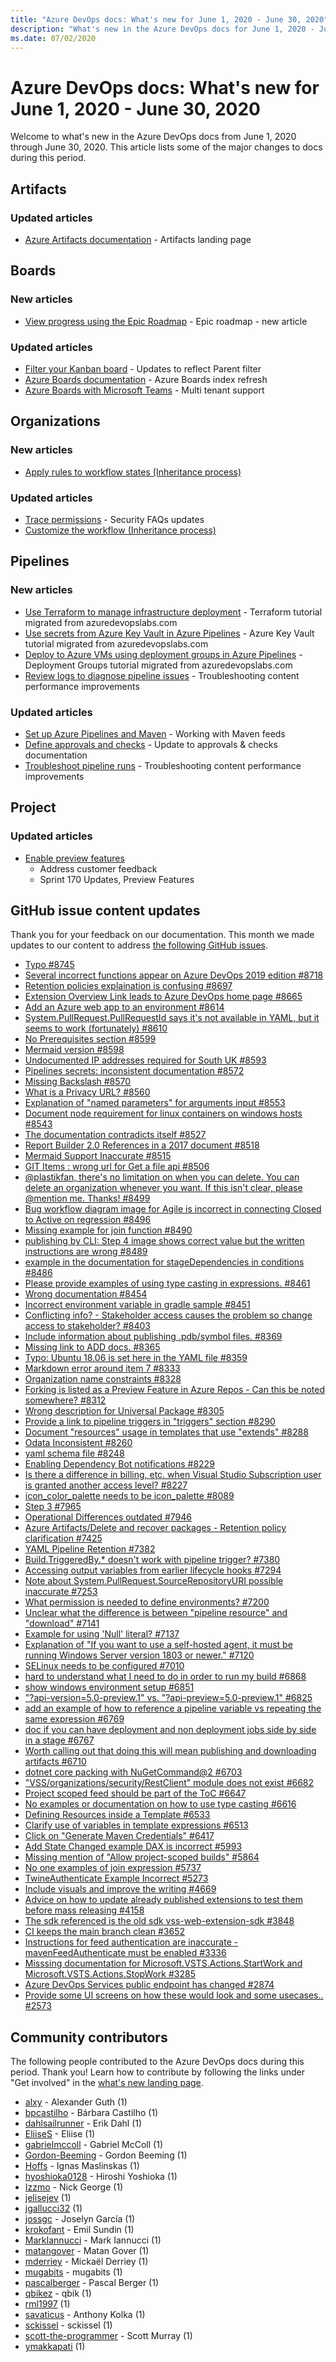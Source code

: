 ```yaml
---
title: "Azure DevOps docs: What's new for June 1, 2020 - June 30, 2020"
description: "What's new in the Azure DevOps docs for June 1, 2020 - June 30, 2020."
ms.date: 07/02/2020
---
```


# Azure DevOps docs: What's new for June 1, 2020 - June 30, 2020

Welcome to what's new in the Azure DevOps docs from June 1, 2020 through June 30, 2020. This article lists some of the major changes to docs during this period.

## Artifacts

### Updated articles

- [Azure Artifacts documentation](/azure/devops/artifacts/index) - Artifacts landing page

## Boards

### New articles

- [View progress using the Epic Roadmap](/azure/devops/boards/extensions/epic-roadmap) - Epic roadmap - new article

### Updated articles

- [Filter your Kanban board](/azure/devops/boards/boards/filter-kanban-board) - Updates to reflect Parent filter
- [Azure Boards documentation](/azure/devops/boards/index) - Azure Boards index refresh
- [Azure Boards with Microsoft Teams](/azure/devops/boards/integrations/boards-teams) - Multi tenant support

## Organizations

### New articles

- [Apply rules to workflow states (Inheritance process)](/azure/devops/organizations/settings/work/apply-rules-to-workflow-states)

### Updated articles

- [Trace permissions](/azure/devops/organizations/security/faq-trace-permissions) - Security FAQs updates
- [Customize the workflow (Inheritance process)](/azure/devops/organizations/settings/work/customize-process-workflow)

## Pipelines

### New articles

- [Use Terraform to manage infrastructure deployment](/azure/devops/pipelines/release/automate-terraform) - Terraform tutorial migrated from azuredevopslabs.com
- [Use secrets from Azure Key Vault in Azure Pipelines](/azure/devops/pipelines/release/azure-key-vault) - Azure Key Vault tutorial migrated from azuredevopslabs.com
- [Deploy to Azure VMs using deployment groups in Azure Pipelines](/azure/devops/pipelines/release/deployment-groups/deploying-azure-vms-deployment-groups) - Deployment Groups tutorial migrated from azuredevopslabs.com
- [Review logs to diagnose pipeline issues](/azure/devops/pipelines/troubleshooting/review-logs) - Troubleshooting content performance improvements

### Updated articles

- [Set up Azure Pipelines and Maven](/azure/devops/pipelines/artifacts/maven) - Working with Maven feeds
- [Define approvals and checks](/azure/devops/pipelines/process/approvals) - Update to approvals & checks documentation
- [Troubleshoot pipeline runs](/azure/devops/pipelines/troubleshooting/troubleshooting) - Troubleshooting content performance improvements

## Project

### Updated articles

- [Enable preview features](/azure/devops/project/navigation/preview-features)
  - Address customer feedback
  - Sprint 170 Updates, Preview Features

## GitHub issue content updates

Thank you for your feedback on our documentation. This month we made updates to our content to address [the following GitHub issues](https://github.com/MicrosoftDocs/azure-devops-docs/issues?q=linked%3Apr+type%3Aissue+state%3Aclosed+closed%3A2020-06-01..2020-06-30+repo%3AMicrosoftDocs%2Fazure-devops-docs).

- [Typo #8745](https://github.com/MicrosoftDocs/azure-devops-docs/issues/8745)
- [Several incorrect functions appear on Azure DevOps 2019 edition #8718](https://github.com/MicrosoftDocs/azure-devops-docs/issues/8718)
- [Retention policies explaination is confusing  #8697](https://github.com/MicrosoftDocs/azure-devops-docs/issues/8697)
- [Extension Overview Link leads to Azure DevOps home page #8665](https://github.com/MicrosoftDocs/azure-devops-docs/issues/8665)
- [Add an Azure web app to an environment #8614](https://github.com/MicrosoftDocs/azure-devops-docs/issues/8614)
- [System.PullRequest.PullRequestId says it's not available in YAML, but it seems to work (fortunately) #8610](https://github.com/MicrosoftDocs/azure-devops-docs/issues/8610)
- [No Prerequisites section #8599](https://github.com/MicrosoftDocs/azure-devops-docs/issues/8599)
- [Mermaid version #8598](https://github.com/MicrosoftDocs/azure-devops-docs/issues/8598)
- [Undocumented IP addresses required for South UK #8593](https://github.com/MicrosoftDocs/azure-devops-docs/issues/8593)
- [Pipelines secrets: inconsistent documentation #8572](https://github.com/MicrosoftDocs/azure-devops-docs/issues/8572)
- [Missing Backslash #8570](https://github.com/MicrosoftDocs/azure-devops-docs/issues/8570)
- [What is a Privacy URL? #8560](https://github.com/MicrosoftDocs/azure-devops-docs/issues/8560)
- [Explanation of "named parameters" for arguments input #8553](https://github.com/MicrosoftDocs/azure-devops-docs/issues/8553)
- [Document node requirement for linux containers on windows hosts #8543](https://github.com/MicrosoftDocs/azure-devops-docs/issues/8543)
- [The documentation contradicts itself #8527](https://github.com/MicrosoftDocs/azure-devops-docs/issues/8527)
- [Report Builder 2.0 References in a 2017 document #8518](https://github.com/MicrosoftDocs/azure-devops-docs/issues/8518)
- [Mermaid Support Inaccurate #8515](https://github.com/MicrosoftDocs/azure-devops-docs/issues/8515)
- [GIT Items : wrong url for Get a file api #8506](https://github.com/MicrosoftDocs/azure-devops-docs/issues/8506)
- [@plastikfan, there's no limitation on when you can delete. You can delete an organization whenever you want. If this isn't clear, please @mention me. Thanks! #8499](https://github.com/MicrosoftDocs/azure-devops-docs/issues/8499)
- [Bug workflow diagram image for Agile is incorrect in connecting Closed to Active on regression #8496](https://github.com/MicrosoftDocs/azure-devops-docs/issues/8496)
- [Missing example for join function #8490](https://github.com/MicrosoftDocs/azure-devops-docs/issues/8490)
- [publishing by CLI: Step 4 image shows correct value but the written instructions are wrong #8489](https://github.com/MicrosoftDocs/azure-devops-docs/issues/8489)
- [example in the documentation for stageDependencies in conditions #8486](https://github.com/MicrosoftDocs/azure-devops-docs/issues/8486)
- [Please provide examples of using type casting in expressions. #8461](https://github.com/MicrosoftDocs/azure-devops-docs/issues/8461)
- [Wrong documentation #8454](https://github.com/MicrosoftDocs/azure-devops-docs/issues/8454)
- [Incorrect environment variable in gradle sample #8451](https://github.com/MicrosoftDocs/azure-devops-docs/issues/8451)
- [Conflicting info? - Stakeholder access causes the problem so change access to stakeholder? #8403](https://github.com/MicrosoftDocs/azure-devops-docs/issues/8403)
- [Include information about publishing .pdb/symbol files.  #8369](https://github.com/MicrosoftDocs/azure-devops-docs/issues/8369)
- [Missing link to ADD docs. #8365](https://github.com/MicrosoftDocs/azure-devops-docs/issues/8365)
- [Typo: Ubuntu 18.06 is set here in the YAML file #8359](https://github.com/MicrosoftDocs/azure-devops-docs/issues/8359)
- [Markdown error around item 7 #8333](https://github.com/MicrosoftDocs/azure-devops-docs/issues/8333)
- [Organization name constraints #8328](https://github.com/MicrosoftDocs/azure-devops-docs/issues/8328)
- [Forking is listed as a Preview Feature in Azure Repos - Can this be noted somewhere? #8312](https://github.com/MicrosoftDocs/azure-devops-docs/issues/8312)
- [Wrong description for Universal Package #8305](https://github.com/MicrosoftDocs/azure-devops-docs/issues/8305)
- [Provide a link to pipeline triggers in "triggers" section #8290](https://github.com/MicrosoftDocs/azure-devops-docs/issues/8290)
- [Document "resources" usage in templates that use "extends" #8288](https://github.com/MicrosoftDocs/azure-devops-docs/issues/8288)
- [Odata Inconsistent #8260](https://github.com/MicrosoftDocs/azure-devops-docs/issues/8260)
- [yaml schema file #8248](https://github.com/MicrosoftDocs/azure-devops-docs/issues/8248)
- [Enabling Dependency Bot notifications #8229](https://github.com/MicrosoftDocs/azure-devops-docs/issues/8229)
- [Is there a difference in billing, etc. when Visual Studio Subscription user is granted another access level? #8227](https://github.com/MicrosoftDocs/azure-devops-docs/issues/8227)
- [icon_color_palette needs to be icon_palette #8089](https://github.com/MicrosoftDocs/azure-devops-docs/issues/8089)
- [Step 3 #7965](https://github.com/MicrosoftDocs/azure-devops-docs/issues/7965)
- [Operational Differences outdated #7946](https://github.com/MicrosoftDocs/azure-devops-docs/issues/7946)
- [Azure Artifacts/Delete and recover packages - Retention policy clarification #7425](https://github.com/MicrosoftDocs/azure-devops-docs/issues/7425)
- [YAML Pipeline Retention #7382](https://github.com/MicrosoftDocs/azure-devops-docs/issues/7382)
- [Build.TriggeredBy.* doesn't work with pipeline trigger? #7380](https://github.com/MicrosoftDocs/azure-devops-docs/issues/7380)
- [Accessing output variables from earlier lifecycle hooks #7294](https://github.com/MicrosoftDocs/azure-devops-docs/issues/7294)
- [Note about System.PullRequest.SourceRepositoryURI possible inaccurate #7253](https://github.com/MicrosoftDocs/azure-devops-docs/issues/7253)
- [What permission is needed to define environments? #7200](https://github.com/MicrosoftDocs/azure-devops-docs/issues/7200)
- [Unclear what the difference is between "pipeline resource" and "download" #7141](https://github.com/MicrosoftDocs/azure-devops-docs/issues/7141)
- [Example for using 'Null' literal? #7137](https://github.com/MicrosoftDocs/azure-devops-docs/issues/7137)
- [Explanation of "If you want to use a self-hosted agent, it must be running Windows Server version 1803 or newer." #7120](https://github.com/MicrosoftDocs/azure-devops-docs/issues/7120)
- [SELinux needs to be configured #7010](https://github.com/MicrosoftDocs/azure-devops-docs/issues/7010)
- [hard to understand what I need to do in order to run my build #6868](https://github.com/MicrosoftDocs/azure-devops-docs/issues/6868)
- [show windows environment setup #6851](https://github.com/MicrosoftDocs/azure-devops-docs/issues/6851)
- ["?api-version=5.0-preview.1" vs. "?api-preview=5.0-preview.1" #6825](https://github.com/MicrosoftDocs/azure-devops-docs/issues/6825)
- [add an example of how to reference a pipeline variable vs repeating the same expression #6769](https://github.com/MicrosoftDocs/azure-devops-docs/issues/6769)
- [doc if you can have deployment and non deployment jobs side by side in a stage #6767](https://github.com/MicrosoftDocs/azure-devops-docs/issues/6767)
- [Worth calling out that doing this will mean publishing and downloading artifacts #6710](https://github.com/MicrosoftDocs/azure-devops-docs/issues/6710)
- [dotnet core packing with NuGetCommand@2 #6703](https://github.com/MicrosoftDocs/azure-devops-docs/issues/6703)
- ["VSS/organizations/security/RestClient" module does not exist #6682](https://github.com/MicrosoftDocs/azure-devops-docs/issues/6682)
- [Project scoped feed should be part of the ToC #6647](https://github.com/MicrosoftDocs/azure-devops-docs/issues/6647)
- [No examples or documentation on how to use type casting #6616](https://github.com/MicrosoftDocs/azure-devops-docs/issues/6616)
- [Defining Resources inside a Template  #6533](https://github.com/MicrosoftDocs/azure-devops-docs/issues/6533)
- [Clarify use of variables in template expressions #6513](https://github.com/MicrosoftDocs/azure-devops-docs/issues/6513)
- [Click on "Generate Maven Credentials" #6417](https://github.com/MicrosoftDocs/azure-devops-docs/issues/6417)
- [Add State Changed example DAX is incorrect #5993](https://github.com/MicrosoftDocs/azure-devops-docs/issues/5993)
- [Missing mention of "Allow project-scoped builds" #5864](https://github.com/MicrosoftDocs/azure-devops-docs/issues/5864)
- [No one examples of join expression #5737](https://github.com/MicrosoftDocs/azure-devops-docs/issues/5737)
- [TwineAuthenticate Example Incorrect #5273](https://github.com/MicrosoftDocs/azure-devops-docs/issues/5273)
- [Include visuals and improve the writing #4669](https://github.com/MicrosoftDocs/azure-devops-docs/issues/4669)
- [Advice on how to update already published extensions to test them before mass releasing #4158](https://github.com/MicrosoftDocs/azure-devops-docs/issues/4158)
- [The sdk referenced is the old sdk vss-web-extension-sdk #3848](https://github.com/MicrosoftDocs/azure-devops-docs/issues/3848)
- [CI keeps the main branch clean #3652](https://github.com/MicrosoftDocs/azure-devops-docs/issues/3652)
- [Instructions for feed authentication are inaccurate - mavenFeedAuthenticate must be enabled #3336](https://github.com/MicrosoftDocs/azure-devops-docs/issues/3336)
- [Misssing documentation for Microsoft.VSTS.Actions.StartWork and Microsoft.VSTS.Actions.StopWork #3285](https://github.com/MicrosoftDocs/azure-devops-docs/issues/3285)
- [Azure DevOps Services public endpoint has changed #2874](https://github.com/MicrosoftDocs/azure-devops-docs/issues/2874)
- [Provide some UI screens on how these would look and some usecases.. #2573](https://github.com/MicrosoftDocs/azure-devops-docs/issues/2573)

## Community contributors

The following people contributed to the Azure DevOps docs during this period. Thank you! Learn how to contribute by following the links under "Get involved" in the [what's new landing page](index.yml).

- [alxy](https://github.com/alxy) - Alexander Guth (1)
- [bpcastilho](https://github.com/bpcastilho) - Bárbara Castilho (1)
- [dahlsailrunner](https://github.com/dahlsailrunner) - Erik Dahl (1)
- [EliiseS](https://github.com/EliiseS) - Eliise (1)
- [gabrielmccoll](https://github.com/gabrielmccoll) - Gabriel McColl (1)
- [Gordon-Beeming](https://github.com/Gordon-Beeming) - Gordon Beeming (1)
- [Hoffs](https://github.com/Hoffs) - Ignas Maslinskas (1)
- [hyoshioka0128](https://github.com/hyoshioka0128) - Hiroshi Yoshioka (1)
- [Izzmo](https://github.com/Izzmo) - Nick George (1)
- [jelisejev](https://github.com/jelisejev) (1)
- [jgallucci32](https://github.com/jgallucci32) (1)
- [jossgc](https://github.com/jossgc) - Joselyn García (1)
- [krokofant](https://github.com/krokofant) - Emil Sundin (1)
- [MarkIannucci](https://github.com/MarkIannucci) - Mark Iannucci (1)
- [matangover](https://github.com/matangover) - Matan Gover (1)
- [mderriey](https://github.com/mderriey) - Mickaël Derriey (1)
- [mugabits](https://github.com/mugabits) - mugabits (1)
- [pascalberger](https://github.com/pascalberger) - Pascal Berger (1)
- [qbikez](https://github.com/qbikez) - qbik (1)
- [rml1997](https://github.com/rml1997) (1)
- [savaticus](https://github.com/savaticus) - Anthony Kolka (1)
- [sckissel](https://github.com/sckissel) - sckissel (1)
- [scott-the-programmer](https://github.com/scott-the-programmer) - Scott Murray (1)
- [ymakkapati](https://github.com/ymakkapati) (1)

